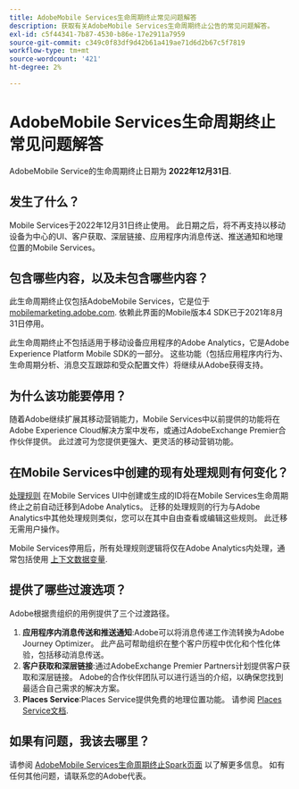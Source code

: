```yaml
---
title: AdobeMobile Services生命周期终止常见问题解答
description: 获取有关AdobeMobile Services生命周期终止公告的常见问题解答。
exl-id: c5f44341-7b87-4530-b86e-17e2911a7959
source-git-commit: c349c0f83df9d42b61a419ae71d6d2b67c5f7819
workflow-type: tm+mt
source-wordcount: '421'
ht-degree: 2%

---
```


# AdobeMobile Services生命周期终止常见问题解答

AdobeMobile Service的生命周期终止日期为 **2022年12月31日**.

## 发生了什么？

Mobile Services于2022年12月31日终止使用。 此日期之后，将不再支持以移动设备为中心的UI、客户获取、深层链接、应用程序内消息传送、推送通知和地理位置的Mobile Services。

## 包含哪些内容，以及未包含哪些内容？

此生命周期终止仅包括AdobeMobile Services，它是位于 [mobilemarketing.adobe.com](https://mobilemarketing.adobe.com). 依赖此界面的Mobile版本4 SDK已于2021年8月31日停用。

此生命周期终止不包括适用于移动设备应用程序的Adobe Analytics，它是Adobe Experience Platform Mobile SDK的一部分。 这些功能（包括应用程序内行为、生命周期分析、消息交互跟踪和受众配置文件）将继续从Adobe获得支持。

## 为什么该功能要停用？

随着Adobe继续扩展其移动营销能力，Mobile Services中以前提供的功能将在Adobe Experience Cloud解决方案中发布，或通过AdobeExchange Premier合作伙伴提供。 此过渡可为您提供更强大、更灵活的移动营销功能。

## 在Mobile Services中创建的现有处理规则有何变化？

[处理规则](https://experienceleague.adobe.com/docs/analytics/admin/admin-tools/processing-rules/processing-rules.html) 在Mobile Services UI中创建或生成的ID将在Mobile Services生命周期终止之前自动迁移到Adobe Analytics。 迁移的处理规则的行为与Adobe Analytics中其他处理规则类似，您可以在其中自由查看或编辑这些规则。 此迁移无需用户操作。

Mobile Services停用后，所有处理规则逻辑将仅在Adobe Analytics内处理，通常包括使用 [上下文数据变量](https://experienceleague.adobe.com/docs/analytics/implementation/vars/page-vars/contextdata.html?lang=zh-Hans).

## 提供了哪些过渡选项？

Adobe根据贵组织的用例提供了三个过渡路径。

1. **应用程序内消息传送和推送通知**:Adobe可以将消息传递工作流转换为Adobe Journey Optimizer。 此产品可帮助组织在整个客户历程中优化和个性化体验，包括移动消息传送。
1. **客户获取和深层链接**:通过AdobeExchange Premier Partners计划提供客户获取和深层链接。 Adobe的合作伙伴团队可以进行适当的介绍，以确保您找到最适合自己需求的解决方案。
1. **Places Service**:Places Service提供免费的地理位置功能。 请参阅 [Places Service文档](https://experienceleague.adobe.com/docs/places/using/home.html).

## 如果有问题，我该去哪里？

请参阅 [AdobeMobile Services生命周期终止Spark页面](https://spark.adobe.com/page/C6D30y09zaRpD/) 以了解更多信息。 如有任何其他问题，请联系您的Adobe代表。
